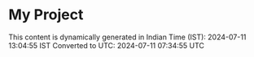 # My Project

This content is dynamically generated in Indian Time (IST): 2024-07-11 13:04:55 IST
Converted to UTC: 2024-07-11 07:34:55 UTC
